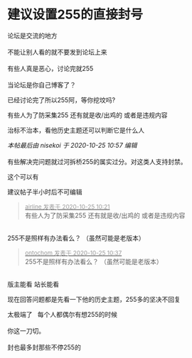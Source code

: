 # 建议设置255的直接封号


论坛是交流的地方<br />
<br />
不能让别人看的就不要发到论坛上来<br />
<br />
有些人真是恶心，讨论完就255<br />
<br />
当论坛是你自己博客了？

已经讨论完了所以255阿，等你挖坟吗?

有些人为了防采集255 还有就是收/出鸡的 或者是违规内容

治标不治本，看他历史主题还可以判断它是什么人

<i class="pstatus"> 本帖最后由 nisekoi 于 2020-10-25 10:57 编辑 </i><br />
<br />
有些解决完问题就过河拆桥255的属实过分。对这类人支持封禁。<br />
 

这个可以有

建议帖子半小时后不可编辑<img id="aimg_b30fQ" onclick="zoom(this, this.src, 0, 0, 0)" class="zoom" src="https://cdn.jsdelivr.net/gh/hishis/forum-master/public/images/patch.gif" onmouseover="img_onmouseoverfunc(this)" onload="thumbImg(this)" border="0" alt="" />

<div class="quote"><blockquote><font size="2"><a href="https://www.hostloc.com/forum.php?mod=redirect&amp;goto=findpost&amp;pid=9348907&amp;ptid=758194" target="_blank"><font color="#999999">airline 发表于 2020-10-25 10:21</font></a></font><br />
有些人为了防采集255 还有就是收/出鸡的 或者是违规内容</blockquote></div><br />
255不是照样有办法看么？ （虽然可能是老版本）

<div class="quote"><blockquote><font size="2"><a href="https://www.hostloc.com/forum.php?mod=redirect&amp;goto=findpost&amp;pid=9348952&amp;ptid=758194" target="_blank"><font color="#999999">ontochom 发表于 2020-10-25 10:37</font></a></font><br />
255不是照样有办法看么？ （虽然可能是老版本）</blockquote></div><br />
版主能看 站长能看

现在回答问题都是先看一下他的历史主题，255多的坚决不回复<img id="aimg_CUz0o" onclick="zoom(this, this.src, 0, 0, 0)" class="zoom" src="https://cdn.jsdelivr.net/gh/hishis/forum-master/public/images/patch.gif" onmouseover="img_onmouseoverfunc(this)" onload="thumbImg(this)" border="0" alt="" />

太极端了&nbsp; &nbsp;每个人都偶尔有想255的时候 <br />
<br />
你这一刀切。<br />
<br />
封也最多封那些不停255的
